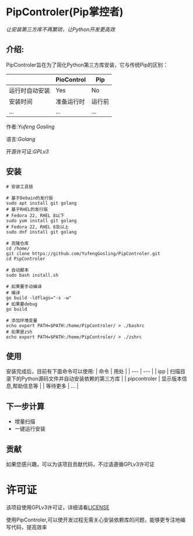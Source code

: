 # PipControler(Pip掌控者)

*让安装第三方库不再繁琐，让Python开发更高效*

## 介绍:

PipControler旨在为了简化Python第三方库安装，它与传统Pip的区别：

| | PioControl | Pip |
| --- | --- | --- |
| 运行时自动安装 | Yes | No |
| 安装时间 | 准备运行时 | 运行前 |
| ... | ... | ... |

作者:*Yufeng Gosling*

语言:*Golang*

开源许可证:*GPLv3*

## 安装

```
# 安装工具链

# 基于Debain的发行版
sudo apt install git golang
# 基于RHEL的发行版
# Fedora 22, RHEL 8以下
sudo yum install git golang
# Fedora 22, RHEL 8及以上
sudo dnf install git golang

# 克隆仓库
cd /home/
git clone https://github.com/YufengGosling/PipControler.git
cd PipControler

# 自动脚本
sudo bash install.sh

# 如果要手动编译
# 编译
go build -ldflags="-s -w"
# 如果要debug
go build

# 添加环境变量
echo export PATH=$PATH:/home/PipControler/ > ./bashrc
# 如果是zsh
echo export PATH=$PATH:/home/PipControler/ > ./zshrc
```

## 使用
安装完成后，目前有下面命令可以使用:
| 命令 | 用处 |
| --- | --- |
| ipp | 扫描目录下的Python源码文件并自动安装依赖的第三方库 |
| pipcontroler | 显示版本信息,帮助信息等 |
| 等待更多 | ... |

## 下一步计算
- 增量扫描
- 一键运行安装

## 贡献
如果您感兴趣，可以为该项目贡献代码，不过请遵循GPLv3许可证

# 许可证
该项目使用GPLv3许可证，详细请看[LICENSE](http://github.com/YufengGosling/PipControler/LICENSE)

使用PipControler,可以使开发过程无需关心安装依赖库的问题，能够更专注地编写代码，提高效率